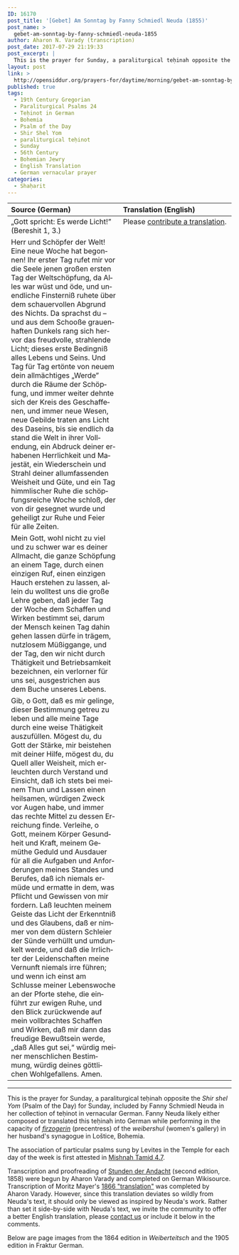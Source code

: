 ```yaml
---
ID: 16170
post_title: '[Gebet] Am Sonntag by Fanny Schmiedl Neuda (1855)'
post_name: >
  gebet-am-sonntag-by-fanny-schmiedl-neuda-1855
author: Aharon N. Varady (transcription)
post_date: 2017-07-29 21:19:33
post_excerpt: |
  This is the prayer for Sunday, a paraliturgical teḥinah opposite the <em>Shir shel Yom</em> (Psalm of the Day) for Sunday, included by Fanny Schmiedl Neuda in her collection of teḥinot in vernacular German. Fanny Neuda likely either composed or translated this teḥinah into German while performing in the capacity of <a href="https://en.wikipedia.org/wiki/Firzogerin"><em>firzogerin</em></a> (precentress) of the <em>weibershul</em> (women's gallery) in her husband's synagogue in Loštice, Bohemia.
layout: post
link: >
  http://opensiddur.org/prayers-for/daytime/morning/gebet-am-sonntag-by-fanny-schmiedl-neuda-1855/
published: true
tags:
  - 19th Century Gregorian
  - Paraliturgical Psalms 24
  - Teḥinot in German
  - Bohemia
  - Psalm of the Day
  - Shir Shel Yom
  - paraliturgical teḥinot
  - Sunday
  - 56th Century
  - Bohemian Jewry
  - English Translation
  - German vernacular prayer
categories:
  - Shaḥarit
---
```

<table style="margin-left: auto;margin-right: auto;" class="draggable">
<thead><tr><th id="x" style="text-align: left;">Source (German)</th><th style="text-align: left;">Translation (English)</th></tr></thead>
<tbody>
<tr><td style="vertical-align:top;" width="50%">
<div class="english"><span lang="de">
„Gott spricht: Es werde Licht!” (Bereshit 1, 3.) 
</span></div></td>

<td style="vertical-align:top;" width="50%">
<div class="english"><span lang="en">
Please <a href="http://opensiddur.org/contribute/upload/">contribute a translation</a>.
</span></div></td></tr>


<tr><td style="vertical-align:top;" width="50%">
<div class="english"><span lang="de">
Herr und Schöpfer der Welt! Eine neue Woche hat begonnen! Ihr erster Tag rufet mir vor die Seele jenen großen ersten Tag der Weltschöpfung, da Alles war wüst und öde, und unendliche Finsterniß ruhete über dem schauervollen Abgrund des Nichts. Da sprachst du – und aus dem Schooße grauenhaften Dunkels rang sich hervor das freudvolle, strahlende Licht; dieses erste Bedingniß alles Lebens und Seins. Und Tag für Tag ertönte von neuem dein allmächtiges „Werde” durch die Räume der Schöpfung, und immer weiter dehnte sich der Kreis des Geschaffenen, und immer neue Wesen, neue Gebilde traten ans Licht des Daseins, bis sie endlich da stand die Welt in ihrer Vollendung, ein Abdruck deiner erhabenen Herrlichkeit und Majestät, ein Wiederschein und Strahl deiner allumfassenden Weisheit und Güte, und ein Tag himmlischer Ruhe die schöpfungsreiche Woche schloß, der von dir gesegnet wurde und geheiligt zur Ruhe und Feier für alle Zeiten. 
</span></div></td>

<td style="vertical-align:top;" width="50%">
<div class="english"><span lang="en">

</span></div></td></tr>


<tr><td style="vertical-align:top;" width="50%">
<div class="english"><span lang="de">
Mein Gott, wohl nicht zu viel und zu schwer war es deiner Allmacht, die ganze Schöpfung an einem Tage, durch einen einzigen Ruf, einen einzigen Hauch erstehen zu lassen, allein du wolltest uns die große Lehre geben, daß jeder Tag der Woche dem Schaffen und Wirken bestimmt sei, darum der Mensch keinen Tag dahin gehen lassen dürfe in trägem, nutzlosem Müßiggange, und der Tag, den wir nicht durch Thätigkeit und Betriebsamkeit bezeichnen, ein verlorner für uns sei, ausgestrichen aus dem Buche unseres Lebens. 
</span></div></td>

<td style="vertical-align:top;" width="50%">
<div class="english"><span lang="en">

</span></div></td></tr>


<tr><td style="vertical-align:top;" width="50%">
<div class="english"><span lang="de">
Gib, o Gott, daß es mir gelinge, dieser Bestimmung getreu zu leben und alle meine Tage durch eine weise Thätigkeit auszufüllen. Mögest du, du Gott der Stärke, mir beistehen mit deiner Hilfe, mögest du, du Quell aller Weisheit, mich erleuchten durch Verstand und Einsicht, daß ich stets bei meinem Thun und Lassen einen heilsamen, würdigen Zweck vor Augen habe, und immer das rechte Mittel zu dessen Erreichung finde. Verleihe, o Gott, meinem Körper Gesundheit und Kraft, meinem Gemüthe Geduld und Ausdauer für all die Aufgaben und Anforderungen meines Standes und Berufes, daß ich niemals ermüde und ermatte in dem, was Pflicht und Gewissen von mir fordern. Laß leuchten meinem Geiste das Licht der Erkenntniß und des Glaubens, daß er nimmer von dem düstern Schleier der Sünde verhüllt und umdunkelt werde, und daß die Irrlichter der Leidenschaften meine Vernunft niemals irre führen; und wenn ich einst am Schlusse meiner Lebenswoche an der Pforte stehe, die einführt zur ewigen Ruhe, und den Blick zurückwende auf mein vollbrachtes Schaffen und Wirken, daß mir dann das freudige Bewußtsein werde, „daß Alles gut sei,“ würdig meiner menschlichen Bestimmung, würdig deines göttlichen Wohlgefallens. Amen.
</span></div></td>

<td style="vertical-align:top;" width="50%">
<div class="english"><span lang="en">

</span></div></td>
 </tr>
</tbody></table>

<hr />
This is the prayer for Sunday, a paraliturgical teḥinah opposite the <em>Shir shel Yom</em> (Psalm of the Day) for Sunday, included by Fanny Schmiedl Neuda in her collection of teḥinot in vernacular German. Fanny Neuda likely either composed or translated this teḥinah into German while performing in the capacity of <a href="https://en.wikipedia.org/wiki/Firzogerin"><em>firzogerin</em></a> (precentress) of the <em>weibershul</em> (women's gallery) in her husband's synagogue in Loštice, Bohemia. 

The association of particular psalms sung by Levites in the Temple for each day of the week is first attested in <a href="https://www.sefaria.org/Mishnah_Tamid.7.4?lang=bi">Mishnah Tamid 4.7</a>.

Transcription and proofreading of <a href="http://opensiddur.org/prayers-for/tkhines/stunden-der-andacht-hours-of-devotion-by-fanny-schmiedl-neuda/">Stunden der Andacht</a> (second edition, 1858) were begun by Aharon Varady and completed on German Wikisource. Transcription of Moritz Mayer's <a href="http://opensiddur.org/prayers-for/tkhines/an-abridged-english-translation-of-fanny-neudas-stunden-der-andacht-by-moritz-mayer-1866/">1866 "translation"</a> was completed by Aharon Varady. However, since this translation deviates so wildly from Neuda's text, it should only be viewed as inspired by Neuda's work. Rather than set it side-by-side with Neuda's text, we invite the community to offer a better English translation, please <a href="http://opensiddur.org/contact/">contact us</a> or include it below in the comments. 

Below are page images from the 1864 edition in <em>Weiberteitsch</em> and the 1905 edition in Fraktur German.
